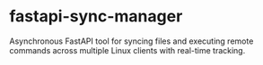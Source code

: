 # fastapi-sync-manager
Asynchronous FastAPI tool for syncing files and executing remote commands across multiple Linux clients with real-time tracking.
